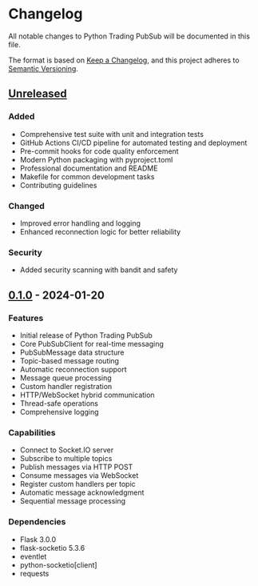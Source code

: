 # Changelog

All notable changes to Python Trading PubSub will be documented in this file.

The format is based on [Keep a Changelog](https://keepachangelog.com/en/1.0.0/),
and this project adheres to
[Semantic Versioning](https://semver.org/spec/v2.0.0.html).

## [Unreleased]

### Added

- Comprehensive test suite with unit and integration tests
- GitHub Actions CI/CD pipeline for automated testing and deployment
- Pre-commit hooks for code quality enforcement
- Modern Python packaging with pyproject.toml
- Professional documentation and README
- Makefile for common development tasks
- Contributing guidelines

### Changed

- Improved error handling and logging
- Enhanced reconnection logic for better reliability

### Security

- Added security scanning with bandit and safety

## [0.1.0] - 2024-01-20

### Features

- Initial release of Python Trading PubSub
- Core PubSubClient for real-time messaging
- PubSubMessage data structure
- Topic-based message routing
- Automatic reconnection support
- Message queue processing
- Custom handler registration
- HTTP/WebSocket hybrid communication
- Thread-safe operations
- Comprehensive logging

### Capabilities

- Connect to Socket.IO server
- Subscribe to multiple topics
- Publish messages via HTTP POST
- Consume messages via WebSocket
- Register custom handlers per topic
- Automatic message acknowledgment
- Sequential message processing

### Dependencies

- Flask 3.0.0
- flask-socketio 5.3.6
- eventlet
- python-socketio[client]
- requests

[Unreleased]:
  https://github.com/venantvr/python-trading-pubsub/compare/v0.1.0...HEAD
[0.1.0]: https://github.com/venantvr/python-trading-pubsub/releases/tag/v0.1.0
